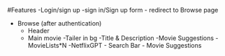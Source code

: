 #Features
-Login/sign up
-sign in/Sign up form - redirect to Browse page

- Browse (after authentication)
  - Header
  - Main movie
    -Tailer in bg
    -Title & Description
    -Movie Suggestions
    -MovieLists\*N
    -NetflixGPT - Search Bar - Movie Suggestions
